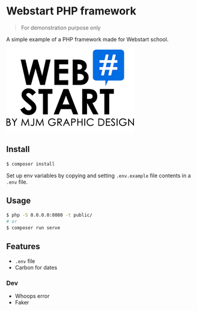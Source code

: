 # Webstart PHP framework

> For demonstration purpose only

A simple example of a PHP framework made for Webstart school.

![Webstart logo](./docs/Fichier-4logo.png)

## Install

```bash
$ composer install
```

Set up env variables by copying and setting `.env.example` file contents in a `.env` file.

## Usage

```bash
$ php -S 0.0.0.0:8080 -t public/
# or
$ composer run serve
```

## Features

* `.env` file
* Carbon for dates

### Dev

* Whoops error
* Faker
